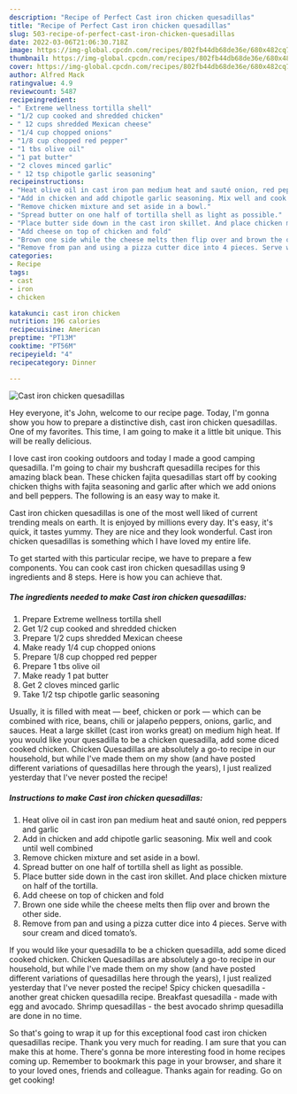 ```yaml
---
description: "Recipe of Perfect Cast iron chicken quesadillas"
title: "Recipe of Perfect Cast iron chicken quesadillas"
slug: 503-recipe-of-perfect-cast-iron-chicken-quesadillas
date: 2022-03-06T21:06:30.718Z
image: https://img-global.cpcdn.com/recipes/802fb44db68de36e/680x482cq70/cast-iron-chicken-quesadillas-recipe-main-photo.jpg
thumbnail: https://img-global.cpcdn.com/recipes/802fb44db68de36e/680x482cq70/cast-iron-chicken-quesadillas-recipe-main-photo.jpg
cover: https://img-global.cpcdn.com/recipes/802fb44db68de36e/680x482cq70/cast-iron-chicken-quesadillas-recipe-main-photo.jpg
author: Alfred Mack
ratingvalue: 4.9
reviewcount: 5487
recipeingredient:
- " Extreme wellness tortilla shell"
- "1/2 cup cooked and shredded chicken"
- " 12 cups shredded Mexican cheese"
- "1/4 cup chopped onions"
- "1/8 cup chopped red pepper"
- "1 tbs olive oil"
- "1 pat butter"
- "2 cloves minced garlic"
- " 12 tsp chipotle garlic seasoning"
recipeinstructions:
- "Heat olive oil in cast iron pan medium heat and sauté onion, red peppers and garlic"
- "Add in chicken and add chipotle garlic seasoning. Mix well and cook until well combined"
- "Remove chicken mixture and set aside in a bowl."
- "Spread butter on one half of tortilla shell as light as possible."
- "Place butter side down in the cast iron skillet. And place chicken mixture on half of the tortilla."
- "Add cheese on top of chicken and fold"
- "Brown one side while the cheese melts then flip over and brown the other side."
- "Remove from pan and using a pizza cutter dice into 4 pieces. Serve with sour cream and diced tomato’s."
categories:
- Recipe
tags:
- cast
- iron
- chicken

katakunci: cast iron chicken 
nutrition: 196 calories
recipecuisine: American
preptime: "PT13M"
cooktime: "PT56M"
recipeyield: "4"
recipecategory: Dinner

---
```



![Cast iron chicken quesadillas](https://img-global.cpcdn.com/recipes/802fb44db68de36e/680x482cq70/cast-iron-chicken-quesadillas-recipe-main-photo.jpg)

Hey everyone, it's John, welcome to our recipe page. Today, I'm gonna show you how to prepare a distinctive dish, cast iron chicken quesadillas. One of my favorites. This time, I am going to make it a little bit unique. This will be really delicious.

I love cast iron cooking outdoors and today I made a good camping quesadilla. I&#39;m going to chair my bushcraft quesadilla recipes for this amazing black bean. These chicken fajita quesadillas start off by cooking chicken thighs with fajita seasoning and garlic after which we add onions and bell peppers. The following is an easy way to make it.

Cast iron chicken quesadillas is one of the most well liked of current trending meals on earth. It is enjoyed by millions every day. It's easy, it's quick, it tastes yummy. They are nice and they look wonderful. Cast iron chicken quesadillas is something which I have loved my entire life.


To get started with this particular recipe, we have to prepare a few components. You can cook cast iron chicken quesadillas using 9 ingredients and 8 steps. Here is how you can achieve that.

<!--inarticleads1-->

##### The ingredients needed to make Cast iron chicken quesadillas:

1. Prepare  Extreme wellness tortilla shell
1. Get 1/2 cup cooked and shredded chicken
1. Prepare  1/2 cups shredded Mexican cheese
1. Make ready 1/4 cup chopped onions
1. Prepare 1/8 cup chopped red pepper
1. Prepare 1 tbs olive oil
1. Make ready 1 pat butter
1. Get 2 cloves minced garlic
1. Take  1/2 tsp chipotle garlic seasoning


Usually, it is filled with meat — beef, chicken or pork — which can be combined with rice, beans, chili or jalapeño peppers, onions, garlic, and sauces. Heat a large skillet (cast iron works great) on medium high heat. If you would like your quesadilla to be a chicken quesadilla, add some diced cooked chicken. Chicken Quesadillas are absolutely a go-to recipe in our household, but while I&#39;ve made them on my show (and have posted different variations of quesadillas here through the years), I just realized yesterday that I&#39;ve never posted the recipe! 

<!--inarticleads2-->

##### Instructions to make Cast iron chicken quesadillas:

1. Heat olive oil in cast iron pan medium heat and sauté onion, red peppers and garlic
1. Add in chicken and add chipotle garlic seasoning. Mix well and cook until well combined
1. Remove chicken mixture and set aside in a bowl.
1. Spread butter on one half of tortilla shell as light as possible.
1. Place butter side down in the cast iron skillet. And place chicken mixture on half of the tortilla.
1. Add cheese on top of chicken and fold
1. Brown one side while the cheese melts then flip over and brown the other side.
1. Remove from pan and using a pizza cutter dice into 4 pieces. Serve with sour cream and diced tomato’s.


If you would like your quesadilla to be a chicken quesadilla, add some diced cooked chicken. Chicken Quesadillas are absolutely a go-to recipe in our household, but while I&#39;ve made them on my show (and have posted different variations of quesadillas here through the years), I just realized yesterday that I&#39;ve never posted the recipe! Spicy chicken quesadilla - another great chicken quesadilla recipe. Breakfast quesadilla - made with egg and avocado. Shrimp quesadillas - the best avocado shrimp quesadilla are done in no time. 

So that's going to wrap it up for this exceptional food cast iron chicken quesadillas recipe. Thank you very much for reading. I am sure that you can make this at home. There's gonna be more interesting food in home recipes coming up. Remember to bookmark this page in your browser, and share it to your loved ones, friends and colleague. Thanks again for reading. Go on get cooking!
